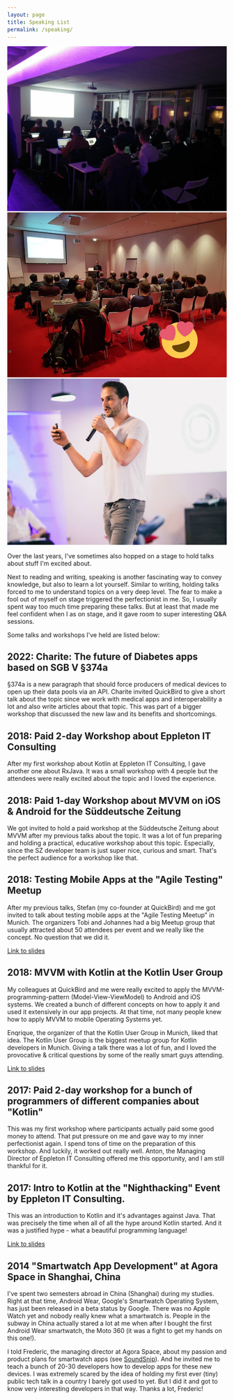 ```yaml
---
layout: page
title: Speaking List
permalink: /speaking/
---
```

<div class="gallery-box">
  <div class="gallery">
    <img src="/images/talks/speech3.jpg" loading="lazy">
    <img src="/images/talks/speech2.jpg" loading="lazy">
    <img src="/images/talks/speech5.jpg" loading="lazy">
  </div>
</div>

Over the last years, I've sometimes also hopped on a stage to hold talks about stuff I'm excited about.

Next to reading and writing, speaking is another fascinating way to convey knowledge, but also to learn a lot yourself. Similar to writing, holding talks forced to me to understand topics on a very deep level. The fear to make a fool out of myself on stage triggered the perfectionist in me. So, I usually spent way too much time preparing these talks.
But at least that made me feel confident when I as on stage, and it gave room to super interesting Q&A sessions.

Some talks and workshops I've held are listed below:

## 2022: Charite: The future of Diabetes apps based on SGB V §374a

§374a is a new paragraph that should force producers of medical devices to open up their data pools via an API.
Charite invited QuickBird to give a short talk about the topic since we work with medical apps and interoperability a lot and also write articles about that topic. This was part of a bigger workshop that discussed the new law and its benefits and shortcomings.

## 2018: Paid 2-day Workshop about Eppleton IT Consulting

After my first workshop about Kotlin at Eppleton IT Consulting, I gave another one about RxJava. It was a small workshop with 4 people but the attendees were really excited about the topic and I loved the experience.

## 2018: Paid 1-day Workshop about MVVM on iOS & Android for the Süddeutsche Zeitung

We got invited to hold a paid workshop at the Süddeutsche Zeitung about MVVM after my previous talks about the topic. It was a lot of fun preparing and holding a practical, educative workshop about this topic. Especially, since the SZ developer team is just super nice, curious and smart. That's the perfect audience for a workshop like that.

## 2018: Testing Mobile Apps at the "Agile Testing" Meetup

After my previous talks, Stefan (my co-founder at QuickBird) and me got invited to talk about testing mobile apps at the "Agile Testing Meetup" in Munich. The organizers Tobi and Johannes had a big Meetup group that usually attracted about 50 attendees per event and we really like the concept. No question that we did it.

[Link to slides](https://www.slideshare.net/QuickBirdStudios/testing-mobile-apps-94205239)

## 2018: MVVM with Kotlin at the Kotlin User Group

My colleagues at QuickBird and me were really excited to apply the MVVM-programming-pattern (Model-View-ViewModel) to Android and iOS systems. We created a bunch of different concepts on how to apply it and used it extensively in our app projects. At that time, not many people knew how to apply MVVM to mobile Operating Systems yet.

Enqrique, the organizer of that the Kotlin User Group in Munich, liked that idea. The Kotlin User Group is the biggest meetup group for Kotlin developers in Munich. Giving a talk there was a lot of fun, and I loved the provocative & critical questions by some of the really smart guys attending.

[Link to slides](https://www.slideshare.net/QuickBirdStudios/mvvm-with-kotlin-making-ios-and-android-apps-as-similar-as-possible)

## 2017: Paid 2-day workshop for a bunch of programmers of different companies about "Kotlin"

This was my first workshop where participants actually paid some good money to attend. That put pressure on me and gave way to my inner perfectionist again. I spend tons of time on the preparation of this workshop. And luckily, it worked out really well.
Anton, the Managing Director of Eppleton IT Consulting offered me this opportunity, and I am still thankful for it.

## 2017: Intro to Kotlin at the "Nighthacking" Event by Eppleton IT Consulting.

This was an introduction to Kotlin and it's advantages against Java. That was precisely the time when all of all the hype around Kotlin started. And it was a justified hype - what a beautiful programming language!

[Link to slides](https://www.slideshare.net/QuickBirdStudios/kotlin-basics-81854441)

## 2014 "Smartwatch App Development" at Agora Space in Shanghai, China

I've spent two semesters abroad in China (Shanghai) during my studies.
Right at that time, Android Wear, Google's Smartwatch Operating System, has just been released in a beta status by Google. There was no Apple Watch yet and nobody really knew what a smartwatch is. People in the subway in China actually stared a lot at me when after I bought the first Android Wear smartwatch, the Moto 360 (it was a fight to get my hands on this one!).

I told Frederic, the managing director at Agora Space, about my passion and product plans for smartwatch apps (see [SoundSnip](/project/app-00-soundsnip)). And he invited me to teach a bunch of 20-30 developers how to develop apps for these new devices. I was extremely scared by the idea of holding my first ever (tiny) public tech talk in a country I barely got used to yet. But I did it and got to know very interesting developers in that way. Thanks a lot, Frederic!
